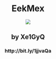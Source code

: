 <h1><center>EekMex</center></h1>

<center><img src="http://www.stephouse.net/wp-content/uploads/2015/08/satellite.jpg"></center>

<h2><center>by Xe1GyQ</center></h2>
<h3><center>http://bit.ly/1jjvaQa</center></h3>

